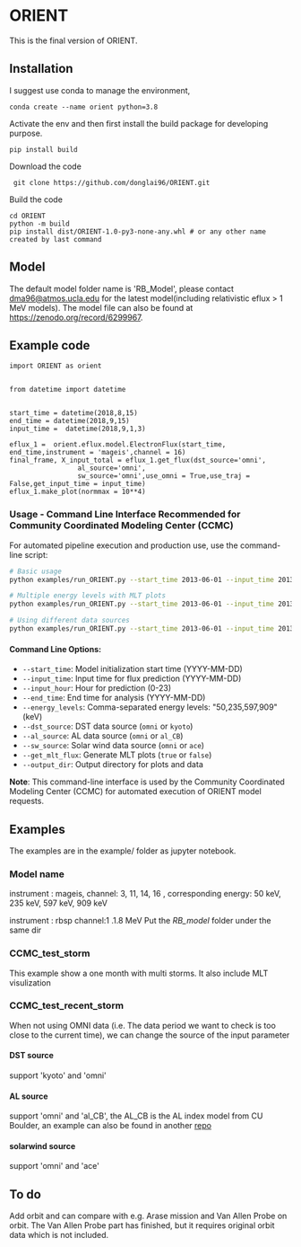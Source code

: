 # ORIENT

This is the final version of ORIENT.

## Installation
I suggest use conda to manage the environment,
```
conda create --name orient python=3.8 
```

Activate the env and then first install the build package for developing purpose.
```
pip install build
```
Download the code
```
 git clone https://github.com/donglai96/ORIENT.git
```
Build the code
```
cd ORIENT
python -m build
pip install dist/ORIENT-1.0-py3-none-any.whl # or any other name created by last command
```

## Model

The default model folder name is 'RB_Model', please contact dma96@atmos.ucla.edu for the latest model(including relativistic eflux > 1 MeV models). The model file can also be found at https://zenodo.org/record/6299967.
## Example code
```
import ORIENT as orient


from datetime import datetime


start_time = datetime(2018,8,15)
end_time = datetime(2018,9,15)
input_time =  datetime(2018,9,1,3)

eflux_1 =  orient.eflux.model.ElectronFlux(start_time, end_time,instrument = 'mageis',channel = 16)
final_frame, X_input_total = eflux_1.get_flux(dst_source='omni',
                 al_source='omni',
                 sw_source='omni',use_omni = True,use_traj = False,get_input_time = input_time)
eflux_1.make_plot(normmax = 10**4)

```

### Usage - Command Line Interface Recommended for Community Coordinated Modeling Center (CCMC)

For automated pipeline execution and production use, use the command-line script:

```bash
# Basic usage
python examples/run_ORIENT.py --start_time 2013-06-01 --input_time 2013-06-01 --input_hour 3 --end_time 2013-06-02 --energy_levels "50,235"

# Multiple energy levels with MLT plots
python examples/run_ORIENT.py --start_time 2013-06-01 --input_time 2013-06-01 --input_hour 12 --end_time 2013-06-05 --energy_levels "50,235,597,909" --get_mlt_flux true --output_dir ./results

# Using different data sources
python examples/run_ORIENT.py --start_time 2013-06-01 --input_time 2013-06-01 --input_hour 3 --end_time 2013-06-02 --energy_levels "235" --dst_source kyoto --al_source al_CB --sw_source ace
```

#### Command Line Options:
- `--start_time`: Model initialization start time (YYYY-MM-DD)
- `--input_time`: Input time for flux prediction (YYYY-MM-DD)  
- `--input_hour`: Hour for prediction (0-23)
- `--end_time`: End time for analysis (YYYY-MM-DD)
- `--energy_levels`: Comma-separated energy levels: "50,235,597,909" (keV)
- `--dst_source`: DST data source (`omni` or `kyoto`)
- `--al_source`: AL data source (`omni` or `al_CB`)
- `--sw_source`: Solar wind data source (`omni` or `ace`)
- `--get_mlt_flux`: Generate MLT plots (`true` or `false`)
- `--output_dir`: Output directory for plots and data

**Note**: This command-line interface is used by the Community Coordinated Modeling Center (CCMC) for automated execution of ORIENT model requests.

## Examples
The examples are in the example/ folder as jupyter notebook.
### Model name
instrument : mageis, 
channel: 3, 11, 14, 16 , corresponding energy: 50 keV, 235 keV, 597 keV, 909 keV

instrument : rbsp
channel:1 .1.8 MeV
Put the *RB_model* folder under the same dir
### CCMC_test_storm
This example show a one month with multi storms. It also include MLT visulization
### CCMC_test_recent_storm
When not using OMNI data (i.e. The data period we want to check is too close to the current time), we can change the source of the input parameter
#### DST source
support 'kyoto' and 'omni'
#### AL source
support 'omni' and 'al_CB', the AL_CB is the AL index model from CU Boulder, an example can also be found in another [repo](https://github.com/donglai96/ORIENT-M)
#### solarwind source
support 'omni' and 'ace'

## To do
Add orbit and can compare with e.g. Arase mission and Van Allen Probe on orbit. The Van Allen Probe part has finished, but it requires original orbit data which is not included.
